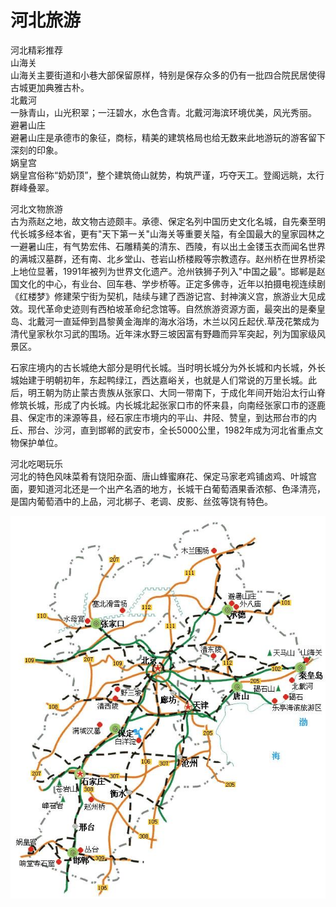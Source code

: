 # 河北旅游  
河北精彩推荐  
山海关  
山海关主要街道和小巷大部保留原样，特别是保存众多的仍有一批四合院民居使得古城更加典雅古朴。   
北戴河  
一脉青山，山光积翠；一汪碧水，水色含青。北戴河海滨环境优美，风光秀丽。   
避暑山庄  
避暑山庄是承德市的象征，商标，精美的建筑格局也给无数来此地游玩的游客留下深刻的印象。   
娲皇宫  
娲皇宫俗称“奶奶顶”，整个建筑倚山就势，构筑严谨，巧夺天工。登阁远眺，太行群峰叠翠。   
  
河北文物旅游  
古为燕赵之地，故文物古迹颇丰。承德、保定名列中国历史文化名城，自先秦至明代长城多经本省，更有"天下第一关"山海关等重要关隘，有全国最大的皇家园林之一避暑山庄，有气势宏伟、石雕精美的清东、西陵，有以出土金镂玉衣而闻名世界的满城汉墓群，还有南、北乡堂山、苍岩山桥楼殿等宗教遗存。赵州桥在世界桥梁上地位显著，1991年被列为世界文化遗产。沧州铁狮子列入"中国之最"。邯郸是赵国文化的中心，有业台、回车巷、学步桥等。正定多佛寺，近年以拍摄电视连续剧《红楼梦》修建荣宁街为契机，陆续与建了西游记宫、封神演义宫，旅游业大见成效。现代革命史迹则有西柏坡革命纪念馆等。自然旅游资源方面，最突出的是秦皇岛、北戴河一直延伸到昌黎黄金海岸的海水浴场，木兰以冈丘起伏.草茂花繁成为清代皇家秋尔习武的围场。近年涞水野三坡因富有野趣而异军突起，列为国家级风景区。   
  
石家庄境内的古长城绝大部分是明代长城。当时明长城分为外长城和内长城，外长城始建于明朝初年，东起鸭绿江，西达嘉峪关，也就是人们常说的万里长城。此后，明王朝为防止蒙古贵族从张家口、大同一带南下，于成化年间开始沿太行山脊修筑长城，形成了内长城。内长城北起张家口市的怀来县，向南经张家口市的逐鹿县、保定市的涞源等县，经石家庄市境内的平山、井陉、赞皇，到达邢台市的内丘、邢台、沙河，直到邯郸的武安市，全长5000公里，1982年成为河北省重点文物保护单位。   
  
河北吃喝玩乐  
河北的特色风味菜肴有饶阳杂面、唐山蜂蜜麻花、保定马家老鸡铺卤鸡、叶城宫面，要知道河北还是一个出产名酒的地方，长城干白葡萄酒果香浓郁、色泽清亮，是国内葡萄酒中的上品，河北梆子、老调、皮影、丝弦等饶有特色。   
  
![](https://raw.githubusercontent.com/szqq0512/Pic/main/img/202201212000467.png)  